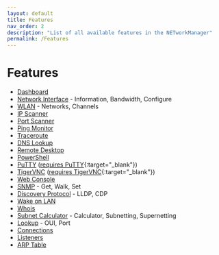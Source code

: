 ```yaml
---
layout: default
title: Features
nav_order: 2
description: "List of all available features in the NETworkManager"
permalink: /Features
---
```


# Features

- [Dashboard](Application/Dashboard)
- [Network Interface](Application/NetworkInterface) - Information, Bandwidth, Configure
- [WLAN](Application/WLAN) - Networks, Channels
- [IP Scanner](Application/IPScanner)
- [Port Scanner](Application/PortScanner)
- [Ping Monitor](Application/PingMonitor)
- [Traceroute](Application/Traceroute)
- [DNS Lookup](Application/DNSLookup)
- [Remote Desktop](Application/RemoteDesktop)
- [PowerShell](Application/PowerShell)
- [PuTTY](Application/PuTTY) ([requires PuTTY](https://www.chiark.greenend.org.uk/~sgtatham/putty/latest.html){:target="_blank"})
- [TigerVNC](Application/TigerVNC) ([requires TigerVNC](https://tigervnc.org/){:target="_blank"})
- [Web Console](Application/WebConsole)
- [SNMP](Application/SNMP) - Get, Walk, Set
- [Discovery Protocol](Application/DiscoveryProtocol) - LLDP, CDP
- [Wake on LAN](Application/WakeOnLAN)
- [Whois](Application/Whois)
- [Subnet Calculator](Application/SubnetCalculator) - Calculator, Subnetting, Supernetting
- [Lookup](Application/Lookup) - OUI, Port
- [Connections](Application/Connections)
- [Listeners](Application/Listeners)
- [ARP Table](Application/ARPTable)
